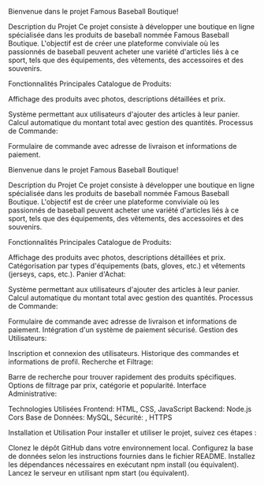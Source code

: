 
Bienvenue dans le projet Famous Baseball Boutique!

Description du Projet
Ce projet consiste à développer une boutique en ligne spécialisée dans les produits de baseball nommée Famous Baseball Boutique. L'objectif est de créer une plateforme conviviale où les passionnés de baseball peuvent acheter une variété d'articles liés à ce sport, tels que des équipements, des vêtements, des accessoires et des souvenirs.

Fonctionnalités Principales
Catalogue de Produits:

Affichage des produits avec photos, descriptions détaillées et prix.

Système permettant aux utilisateurs d'ajouter des articles à leur panier.
Calcul automatique du montant total avec gestion des quantités.
Processus de Commande:

Formulaire de commande avec adresse de livraison et informations de paiement.


Bienvenue dans le projet Famous Baseball Boutique!

Description du Projet
Ce projet consiste à développer une boutique en ligne spécialisée dans les produits de baseball nommée Famous Baseball Boutique. L'objectif est de créer une plateforme conviviale où les passionnés de baseball peuvent acheter une variété d'articles liés à ce sport, tels que des équipements, des vêtements, des accessoires et des souvenirs.

Fonctionnalités Principales
Catalogue de Produits:

Affichage des produits avec photos, descriptions détaillées et prix.
Catégorisation par types d'équipements (bats, gloves, etc.) et vêtements (jerseys, caps, etc.).
Panier d'Achat:

Système permettant aux utilisateurs d'ajouter des articles à leur panier.
Calcul automatique du montant total avec gestion des quantités.
Processus de Commande:

Formulaire de commande avec adresse de livraison et informations de paiement.
Intégration d'un système de paiement sécurisé.
Gestion des Utilisateurs:

Inscription et connexion des utilisateurs.
Historique des commandes et informations de profil.
Recherche et Filtrage:

Barre de recherche pour trouver rapidement des produits spécifiques.
Options de filtrage par prix, catégorie et popularité.
Interface Administrative:

Technologies Utilisées
Frontend: HTML, CSS, JavaScript 
Backend: Node.js Cors
Base de Données: MySQL, 
Sécurité: , HTTPS

Installation et Utilisation
Pour installer et utiliser le projet, suivez ces étapes :

Clonez le dépôt GitHub dans votre environnement local.
Configurez la base de données selon les instructions fournies dans le fichier README.
Installez les dépendances nécessaires en exécutant npm install (ou équivalent).
Lancez le serveur en utilisant npm start (ou équivalent).
